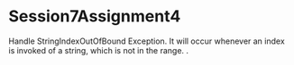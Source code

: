 # Session7Assignment4
Handle StringIndexOutOfBound Exception. It will occur whenever an index is invoked of a string,  which is not in the range. 
.
